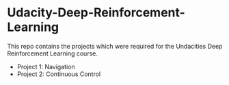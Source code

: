 # Udacity-Deep-Reinforcement-Learning
This repo contains the projects which were required for the Undacities Deep Reinforcement Learning course.
- Project 1: Navigation
- Project 2: Continuous Control
